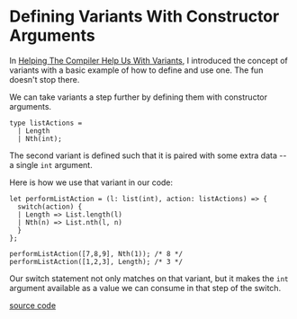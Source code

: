 # Defining Variants With Constructor Arguments

In [Helping The Compiler Help Us With
Variants](https://github.com/jbranchaud/til/blob/master/reason/helping-the-compiler-help-us-with-variants.md),
I introduced the concept of variants with a basic example of how to define
and use one. The fun doesn't stop there.

We can take variants a step further by defining them with constructor
arguments.

```reason
type listActions =
  | Length
  | Nth(int);
```

The second variant is defined such that it is paired with some extra data --
a single `int` argument.

Here is how we use that variant in our code:

```reason
let performListAction = (l: list(int), action: listActions) => {
  switch(action) {
  | Length => List.length(l)
  | Nth(n) => List.nth(l, n)
  }
};

performListAction([7,8,9], Nth(1)); /* 8 */
performListAction([1,2,3], Length); /* 3 */
```

Our switch statement not only matches on that variant, but it makes the
`int` argument available as a value we can consume in that step of the
switch.

[source
code](https://reasonml.github.io/en/try.html?reason=C4TwDgpgBANglgZ2AQQMbDgewHYKgXgCgooAfKAGQmwHNgALYsqAOQYAo5tgBKAbkKEYEYFEgAnAGaZxAWwqIU6LNgJR2MAFyxFnbjwA0UAIbKc2+EjQYcCHgQB8UAN5MEAdzjBU9dqZvY9q4k5FS0DI6UigB0wuG+MDxM5Gy+gZEKSNHcCUaBTAC+hAUChABSCLGYNOwS0nKZSgHsANoA7AYAHAYAnAC6RqnsAIw8YwIVVTV1MvKK1iqtwwYATAYAzAOU1HT040A)
